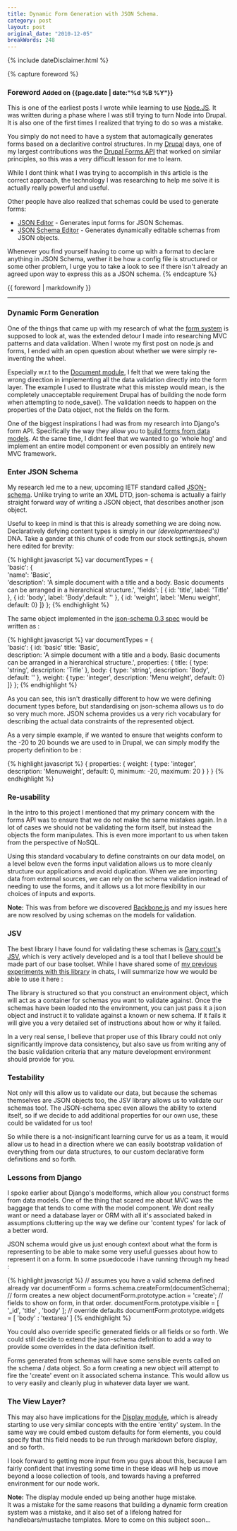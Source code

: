 ```yaml
---
title: Dynamic Form Generation with JSON Schema.
category: post
layout: post
original_date: "2010-12-05"
breakWords: 248
---
```

{% include dateDisclaimer.html %}

{% capture foreword %}
<h3>Foreword <small>Added on {{page.date | date:"%d %B %Y"}}</small></h3>

This is one of the earliest posts I wrote while learning to use [Node.JS](http://nodejs.org). It was written during a phase where I was still trying to turn Node into Drupal. It is also one of the first times I realized that trying to do so was a mistake.

You simply do not need to have a system that automagically generates forms based on a declaritive control structures.
In my [Drupal](http://drupal.org) days, one of my largest contributions was the [Drupal Forms API](http://drupal.org/node/751826) that worked on similar principles, so this was a very difficult lesson for me to learn.

While I dont think what I was trying to accomplish in this article is the correct approach, the technology I was researching to help me solve it is actually really powerful and useful.

Other people have also realized that schemas could be used to generate forms:

* [JSON Editor](http://exavolt.github.com/onde/#?schema_url=schemas/jquery-package.json) - Generates input forms for JSON Schemas.
* [JSON Schema Editor](http://www.jsonschema.net/) - Generates dynamically editable schemas from JSON objects.

Whenever you find yourself having to come up with a format to declare anything in JSON Schema, wether it be how a config file is structured or some other problem, I urge you to take a look to see if there isn't already an agreed upon way to express this as a JSON schema.
{% endcapture %}

{{ foreword | markdownify }}

<!--more-->

<hr class='soften' />

### Dynamic Form Generation

One of the things that came up with my research of what the [form system](http://github.com/developmentseed/forms) is supposed to look at, was the extended detour I made into researching MVC patterns and data validation. When I wrote my first post on node.js and forms, I ended with an open question about whether we were simply re-inventing the wheel.

Especially w.r.t to the [Document module](http://github.com/developmentseed/document), I felt that we were taking the wrong direction in implementing all the data validation directly into the form layer. The example I used to illustrate what this misstep would mean, is the completely unacceptable requirement Drupal has of building the node form when attempting to node_save(). The validation needs to happen on the properties of the Data object, not the fields on the form.

One of the biggest inspirations I had was from my research into Django's form API. Specifically the way they allow you to [build forms from data models](http://docs.djangoproject.com/en/dev/topics/forms/modelforms/). At the same time, I didnt feel that we wanted to go 'whole hog' and implement an entire model component or even possibly an entirely new MVC framework.

### Enter JSON Schema

My research led me to a new, upcoming IETF standard called [JSON-schema](http://json-schema.org). Unlike trying to write an XML DTD, json-schema is actually a fairly straight forward way of writing a JSON object, that describes another json object.

Useful to keep in mind is that this is already something we are doing now. Declaratively defying content types is simply in our _(developmentseed's)_ DNA. Take a gander at this chunk of code from our stock settings.js, shown here edited for brevity:

{% highlight javascript %}
var documentTypes = {        
  'basic': {            
    'name': 'Basic',            
    'description': 'A simple document with a title and a body. Basic documents can be arranged in a hierarchical structure.',
    'fields': [
        { id: 'title', label: 'Title' },
        { id: 'body', label: 'Body',default: '' },
        { id: 'weight', label: 'Menu weight', default: 0}
    ]}
};
{% endhighlight %}

The same object implemented in the [json-schema 0.3 spec](http://tools.ietf.org/html/draft-zyp-json-schema-03) would be written as :

{% highlight javascript %}
var documentTypes = {        
  'basic': {
    id: 'basic'
    title: 'Basic',            
    description: 'A simple document with a title and a body. Basic documents can be arranged in a hierarchical structure.',
    properties: {
        title: { type: 'string', description: 'Title' },
        body: { type: 'string', description: 'Body', default: '' },
        weight: { type: 'integer', description: 'Menu weight', default: 0}
    ]}
};
{% endhighlight %}

As you can see, this isn't drastically different to how we were defining document types before, but standardising on json-schema allows us to do so very much more. JSON schema provides us a very rich vocabulary for describing the actual data constraints of the represented object.

As a very simple example, if we wanted to ensure that weights conform to the -20 to 20 bounds we are used to in Drupal, we can simply modify the property definition to be :

{% highlight javascript %}
{
  properties: {
    weight: {
      type: 'integer',
      description: 'Menuweight',
      default: 0,
      minimum: -20,
      maximum: 20
    }
  }
}
{% endhighlight %}

### Re-usability


In the intro to this project I mentioned that my primary concern with the forms API was to ensure that we do not make the same mistakes again. In a lot of cases we should not be validating the form itself, but instead the objects the form manipulates. This is even more important to us when taken from the perspective of NoSQL.

Using this standard vocabulary to define constraints on our data model, on a level below even the forms input validation allows us to more cleanly structure our applications and avoid duplication. When we are importing data from external sources, we can rely on the schema validation instead of needing to use the forms, and it allows us a lot more flexibility in our choices of inputs and exports.

<div class='alert alert-info'><strong>Note:</strong> This was from before we discovered <a href='http//backbonejs.org'>Backbone.js</a> and my issues here are now resolved by using schemas on the models for validation.</div>

### JSV

The best library I have found for validating these schemas is [Gary court's JSV](https://github.com/garycourt/JSV), which is very actively developed and is a tool that I believe should be made part of our base toolset. While I have shared some of [my previous experiments with this library](https://gist.github.com/608c415da3de129ab83c) in chats, I will summarize how we would be able to use it here :

The library is structured so that you construct an environment object, which will act as a container for schemas you want to validate against. Once the schemas have been loaded nto the environment, you can just pass it a json object and instruct it to validate against a known or new schema. If it fails it will give you a very detailed set of instructions about how or why it failed.

In a very real sense, I believe that proper use of this library could not only significantly improve data consistency, but also save us from writing any of the basic validation criteria that any mature development environment should provide for you.

### Testability

Not only will this allow us to validate our data, but because the schemas themselves are JSON objects too, the JSV library allows us to validate our schemas too!. The JSON-schema spec even allows the ability to extend itself, so 
if we decide to add additional properties for our own use, these could be validated for us too!

So while there is a not-insignificant learning curve for us as a team, it would allow us to head in a direction where we can easily bootstrap validation of everything from our data structures, to our custom declarative form definitions and so forth.

### Lessons from Django

I spoke earlier about Django's modelforms, which allow you construct forms from data models. One of the thing that scared me about MVC was the baggage that tends to come with the model component. We dont really want or need a database layer or ORM with all it's associated baked in assumptions cluttering up the way we define our 'content types' for lack of a better word.

JSON schema would give us just enough context about what the form is representing to be able to make some very useful guesses about how to represent it on a form. In some psuedocode i have running through my head :

{% highlight javascript %}
// assumes you have a valid schema defined already
var documentForm = forms.schema.createForm(documentSchema);
// form creates a new object
documentForm.prototype.action = 'create';
// fields to show on form, in that order.
documentForm.prototype.visible = [ '_id', 'title' , 'body' ];
 // override defaults
documentForm.prototype.widgets = [ 'body' : 'textarea' ]
{% endhighlight %}

You could also override specific generated fields or all fields or so forth. We could still decide to extend the json-schema definition to add a way to provide some overrides in the data definition itself.

Forms generated from schemas will have some sensible events called on the schema / data object. So a form creating a new object will attempt to fire the 'create' event on it associated schema instance. This would allow us to very easily and cleanly plug in whatever data layer we want.

### The View Layer?

This may also have implications for the [Display module](http://github.com/developmentseed/display), which is already starting to use very similar concepts with the entire 'entity' system. In the same way we could embed custom defaults for form elements, you could specify that this field needs to be run through markdown before display, and so forth.

I look forward to getting more input from you guys about this, because I am fairly confident that investing some time in these ideas will help us move beyond a loose collection of tools, and towards having a preferred environment for our node work.

<div class='alert alert-info'><strong>Note:</strong> The display module ended up being another huge mistake.<br />
It was a mistake for the same reasons that building a dynamic form creation system was a mistake, and it also set of a lifelong hatred for handlebars/mustache templates. More to come on this subject soon...</div>
